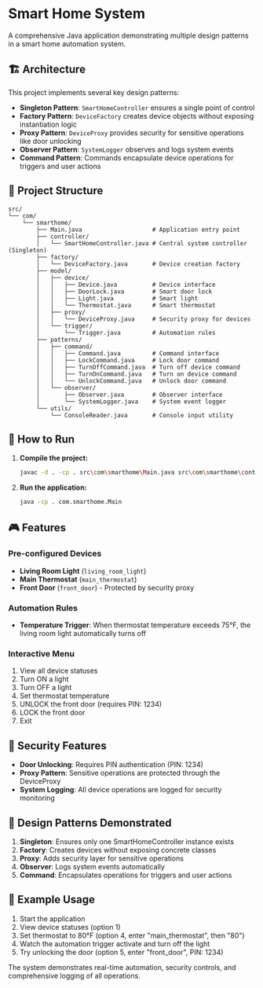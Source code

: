 # Smart Home System

A comprehensive Java application demonstrating multiple design patterns in a smart home automation system.

## 🏗️ Architecture

This project implements several key design patterns:

- **Singleton Pattern**: `SmartHomeController` ensures a single point of control
- **Factory Pattern**: `DeviceFactory` creates device objects without exposing instantiation logic
- **Proxy Pattern**: `DeviceProxy` provides security for sensitive operations like door unlocking
- **Observer Pattern**: `SystemLogger` observes and logs system events
- **Command Pattern**: Commands encapsulate device operations for triggers and user actions

## 📁 Project Structure

```
src/
└── com/
    └── smarthome/
        ├── Main.java                    # Application entry point
        ├── controller/
        │   └── SmartHomeController.java # Central system controller (Singleton)
        ├── factory/
        │   └── DeviceFactory.java       # Device creation factory
        ├── model/
        │   ├── device/
        │   │   ├── Device.java          # Device interface
        │   │   ├── DoorLock.java        # Smart door lock
        │   │   ├── Light.java           # Smart light
        │   │   └── Thermostat.java      # Smart thermostat
        │   ├── proxy/
        │   │   └── DeviceProxy.java     # Security proxy for devices
        │   └── trigger/
        │       └── Trigger.java         # Automation rules
        ├── patterns/
        │   ├── command/
        │   │   ├── Command.java         # Command interface
        │   │   ├── LockCommand.java     # Lock door command
        │   │   ├── TurnOffCommand.java  # Turn off device command
        │   │   ├── TurnOnCommand.java   # Turn on device command
        │   │   └── UnlockCommand.java   # Unlock door command
        │   └── observer/
        │       ├── Observer.java        # Observer interface
        │       └── SystemLogger.java    # System event logger
        └── utils/
            └── ConsoleReader.java       # Console input utility
```

## 🚀 How to Run

1. **Compile the project:**
   ```bash
   javac -d . -cp . src\com\smarthome\Main.java src\com\smarthome\controller\SmartHomeController.java src\com\smarthome\factory\DeviceFactory.java src\com\smarthome\model\device\*.java src\com\smarthome\model\proxy\DeviceProxy.java src\com\smarthome\model\trigger\Trigger.java src\com\smarthome\patterns\command\*.java src\com\smarthome\patterns\observer\*.java src\com\smarthome\utils\ConsoleReader.java
   ```

2. **Run the application:**
   ```bash
   java -cp . com.smarthome.Main
   ```

## 🎮 Features

### Pre-configured Devices
- **Living Room Light** (`living_room_light`)
- **Main Thermostat** (`main_thermostat`) 
- **Front Door** (`front_door`) - Protected by security proxy

### Automation Rules
- **Temperature Trigger**: When thermostat temperature exceeds 75°F, the living room light automatically turns off

### Interactive Menu
1. View all device statuses
2. Turn ON a light
3. Turn OFF a light
4. Set thermostat temperature
5. UNLOCK the front door (requires PIN: 1234)
6. LOCK the front door
0. Exit

## 🔐 Security Features

- **Door Unlocking**: Requires PIN authentication (PIN: 1234)
- **Proxy Pattern**: Sensitive operations are protected through the DeviceProxy
- **System Logging**: All device operations are logged for security monitoring

## 🎯 Design Patterns Demonstrated

1. **Singleton**: Ensures only one SmartHomeController instance exists
2. **Factory**: Creates devices without exposing concrete classes
3. **Proxy**: Adds security layer for sensitive operations
4. **Observer**: Logs system events automatically
5. **Command**: Encapsulates operations for triggers and user actions

## 📝 Example Usage

1. Start the application
2. View device statuses (option 1)
3. Set thermostat to 80°F (option 4, enter "main_thermostat", then "80")
4. Watch the automation trigger activate and turn off the light
5. Try unlocking the door (option 5, enter "front_door", PIN: 1234)

The system demonstrates real-time automation, security controls, and comprehensive logging of all operations.